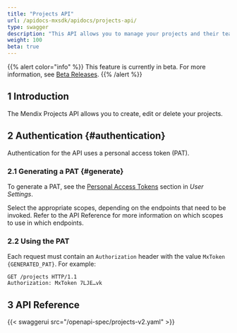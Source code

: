 ```yaml
---
title: "Projects API"
url: /apidocs-mxsdk/apidocs/projects-api/
type: swagger
description: "This API allows you to manage your projects and their teams."
weight: 100
beta: true
---
```


{{% alert color="info" %}} This feature is currently in beta. For more information, see [Beta Releases](/releasenotes/beta-features/). {{% /alert %}}

## 1 Introduction

The Mendix Projects API allows you to create, edit or delete your projects.

## 2 Authentication {#authentication}

Authentication for the API uses a personal access token (PAT).

### 2.1 Generating a PAT {#generate}

To generate a PAT, see the [Personal Access Tokens](/community-tools/mendix-profile/user-settings/#pat) section in *User Settings*.

Select the appropriate scopes, depending on the endpoints that need to be invoked. Refer to the API Reference for more information on which scopes to use in which endpoints.

### 2.2 Using the PAT

Each request must contain an `Authorization` header with the value `MxToken {GENERATED_PAT}`. For example:

```http {linenos=false}
GET /projects HTTP/1.1
Authorization: MxToken 7LJE…vk
```

## 3 API Reference

{{< swaggerui src="/openapi-spec/projects-v2.yaml"  >}}
